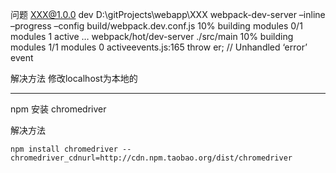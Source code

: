 问题
    XXX@1.0.0 dev D:\gitProjects\webapp\XXX 
    webpack-dev-server –inline –progress –config build/webpack.dev.conf.js 
    10% building modules 0/1 modules 1 active … webpack/hot/dev-server ./src/main 10% building modules 1/1 modules 0 activeevents.js:165 
    throw er; // Unhandled ‘error’ event

解决方法
    修改localhost为本地的

---

npm 安装 chromedriver  

解决方法  

    npm install chromedriver --chromedriver_cdnurl=http://cdn.npm.taobao.org/dist/chromedriver
